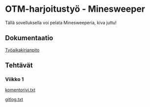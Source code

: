 # OTM-harjoitustyö - Minesweeper

Tällä sovelluksella voi pelata Minesweeperia, kiva juttu!

## Dokumentaatio



[Työaikakirjanpito](https://github.com/stentho/otm-harjoitustyo/blob/master/Minesweeper/dokumentaatio/tuntikirjanpito.md)

## Tehtävät

### Viikko 1

[komentorivi.txt](https://github.com/stentho/otm-harjoitustyo/blob/master/laskarit/viikko1/gitlog.txt)

[gitlog.txt](https://github.com/stentho/otm-harjoitustyo/blob/master/laskarit/viikko1/gitlog.txt)
